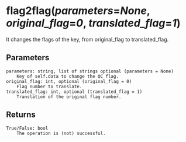# flag2flag(*parameters*=*None*, *original_flag*=*0*, *translated_flag*=*1*)

It changes the flags of the key, from original_flag to translated_flag.

## Parameters

    parameters: string, list of strings optional (parameters = None)
        Key of self.data to change the QC flag.
    original_flag: int, optional (original_flag = 0)
        Flag number to translate.
    translated_flag: int, optional (translated_flag = 1)
        Translation of the original flag number.

## Returns

    True/False: bool
        The operation is (not) successful.
